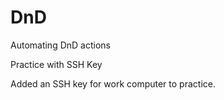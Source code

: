 # DnD
Automating DnD actions

Practice with SSH Key

Added an SSH key for work computer to practice.